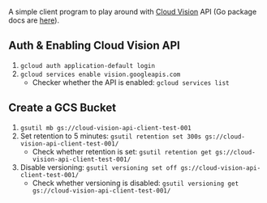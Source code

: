 A simple client program to play around with [Cloud Vision](https://cloud.google.com/vision/) API (Go package docs are [here](https://pkg.go.dev/cloud.google.com/go/vision/apiv1)).

## Auth & Enabling Cloud Vision API

1. `gcloud auth application-default login`
2. `gcloud services enable vision.googleapis.com`
   * Checker whether the API is enabled: `gcloud services list`

## Create a GCS Bucket

1. `gsutil mb gs://cloud-vision-api-client-test-001`
2. Set retention to 5 minutes: `gsutil retention set 300s gs://cloud-vision-api-client-test-001/`
   * Check whether retention is set: `gsutil retention get gs://cloud-vision-api-client-test-001/`
3. Disable versioning: `gsutil versioning set off gs://cloud-vision-api-client-test-001/`
   * Check whether versioning is disabled: `gsutil versioning get gs://cloud-vision-api-client-test-001/`
